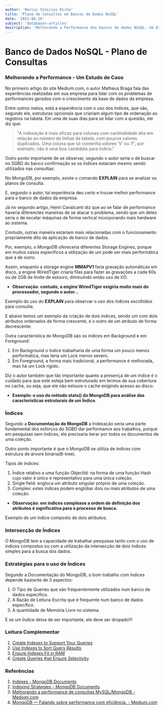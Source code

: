 ```yaml
---
author: 'Marcus Vinicius Richa'
title: 'Plano de Consultas em Bancos de Dados NoSQL'
date: '2021-06-28'
subject: 'databases-articles'
description: 'Melhorando a Performance dos bancos de dados NoSQL- Um Estudo de Caso.'
---
```

    
# Banco de Dados NoSQL - Plano de Consultas   

### Melhorando a Performance - Um Estudo de Caso  
  
No primeiro artigo do site Medium.com, o autor Matheus Braga fala das experiências realizadas em sua empresa para lidar com os problemas de performances gerados com o crescimento da base de dados da empresa.    
     
Entre outros meios, está a experiência com o uso dos índices, que são, segundo ele, estruturas opcionais que criariam algum tipo de ordenação ao registros na tabela. Em uma de suas dias para se lidar com a questão, ele diz que:    
    
> "A indexação é mais eficaz para colunas com  cardinalidade alta em relação ao número de linhas  da tabela, com poucos valores duplicados. Uma  coluna que só contenha valores ‘V’ ou ‘F’, por  exemplo, não é uma boa candidata para índice."        
      
Outro ponto importante de se observar, segundo o autor seria o de buscar no SGBD do banco confirmação se os índices estariam mesmo sendo utilizados nas consultas:
      
No MongoDB, por exemplo, existe o comando **EXPLAIN** para se analizar os planos de consulta.
     
E, segundo o autor, tal experiência deu certo e trouxe melhor performance para o banco de dados da empresa.
     
Já no segundo artigo, Henri Cavalcanti diz que ao se falar de performance haveria diferenctes maneiras de se atacar o problema, sendo que um deles seria o de escalar máquinas de forma vertical incorporando mais hardware ao sistema.
      
Contudo, outras maneira estariam mais relacionadas com o funcionamento propriamente dito da aplicação de banco de dados.
      
Por, exemplo, o MongoDB ofereceria diferentes Storage Engines, porque em muitos casos específicos a utilização de um pode ser mais performática que a de outro.
      
Assim, enquanto a storage engine **MMAPV1** faria gravação automáticas em disco, a engine WiredTiger criaria filas para fazer as gravações a cada 60s ou de 2GB de limite de estouro, diminuindo então uso de I/O.
      
- **Observação: contudo, a engine **WiredTiger** exigiria muito mais do processador, segundo o autor...**
  
  
Exemplo do uso do **EXPLAIN** para observar o uso dos índices escolhidos para consulta.
     
E abaixo temos um exemplo da criação de dois índices, sendo um com dois atributos ordenados de forma crescente, e o outro de um atributo de forma decrescente:
       
Outra característica do MongoDB são os índices em Background e em Foreground:
      
1.    Em Background o índice trabalharia de uma forma um pouco menos performática, mas teria um Lock menos severo.
2.    Em Foreground, a forma mais tradicional, a performance é melhorada, mas há um Lock rígido.
      
Diz o autor também que tão importante quanto a presença de um índice é o cuidado para que este esteja bem estruturado em termos de sua cobertura no cache, ou seja, que ele não estoure o cache exigindo acesso ao disco:
   
- **Exemplo: o uso do método stats() do MongoDB para análise das características estruturais de um Índice.**


### Índices
     
Segundo a **Documentação do MongoDB** a Indexação seria uma parte fundamental dos esforços do SGBD dar performance aos trabalhos, porque em pesquisas sem índices, ele precisaria iterar por todos os documentos de uma coleção.
      
Outro ponto importante é que o MongoDB se utiliza de índices com estrutura de árvore binária(B-tree).
      
Tipos de índices:
     
1.  Índice relativo a uma função ObjectId: na forma de uma função Hash cujo valor é único e representativo para uma única coleção.
2.  Single field: engloca um atributo singular próprio de uma coleção.
3.  Complex: estes índices podem englobar dois ou mais atributos de uma coleção.
      

- **Observação: em índices complexos a ordem de definição dos atributos é significativa para o processo de busca.**

    
Exemplo de um índice composto de dois atributos.


### Intersecção de Índices
    
O MongoDB tem a capacidade de trabalhar pesquisas tanto com o uso de índices compostos ou com a utilização da intersecção de dois índices simples para a busca dos dados.


### Estratégias para o uso de Índices
     
Segundo a Documentação do MongoDB, o bom trabalho com índices depende bastante de 3 aspectos:
     
1. O Tipo de Queries que são frequentemente utilizados num banco de dados específico.
2. A Razão de Leitura-Escrita que é frequente num banco de dados específico.
3. A quantidade de Memória Livre no sistema.
     
E se um Índice deixa de ser importante, ele deve ser dropado!!!
 

 
### Leitura Complementar
     
1. [Create Indexes to Support Your Queries](https://docs.mongodb.com/manual/tutorial/create-indexes-to-support-queries/)
2. [Use Indexes to Sort Query Results](https://docs.mongodb.com/manual/tutorial/sort-results-with-indexes/)
3. [Ensure Indexes Fit in RAM](https://docs.mongodb.com/manual/tutorial/ensure-indexes-fit-ram/)
4. [Create Queries that Ensure Selectivity](https://docs.mongodb.com/manual/tutorial/create-queries-that-ensure-selectivity/)
    

    



### Referências   
   
1. [Indexes - MongoDB Documents](https://docs.mongodb.com/manual/indexes/)
2. [Indexing Strategies - MongoDB Documents](https://docs.mongodb.com/manual/applications/indexes/)
3. [Melhorando a performance de consultas MySQL/MongoDB - Medium.com](https://medium.com/eusouelliot/melhorando-a-performance-de-consultas-mysql-mongodb-b467baf31714)
4. [MongoDB — Falando sobre performance com eficiência. - Medium.com](https://medium.com/@henricavalcante/mongodb-falando-sobre-performance-com-efici%C3%AAncia-17f6a979fcdb)
   
     





